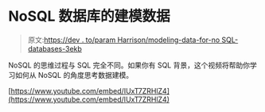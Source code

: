 # NoSQL 数据库的建模数据

> 原文:[https://dev . to/param Harrison/modeling-data-for-no SQL-databases-3ekb](https://dev.to/paramharrison/modelling-data-for-nosql-databases-3ekb)

NoSQL 的思维过程与 SQL 完全不同。如果你有 SQL 背景，这个视频将帮助你学习如何从 NoSQL 的角度思考数据建模。

[https://www.youtube.com/embed/IUxT7ZRHlZ4](https://www.youtube.com/embed/IUxT7ZRHlZ4)